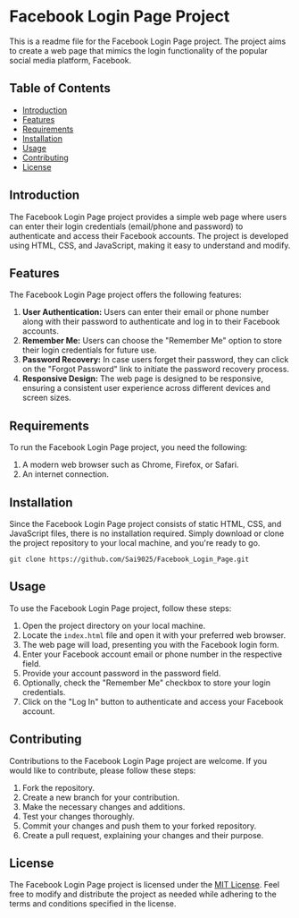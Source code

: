# Facebook Login Page Project

This is a readme file for the Facebook Login Page project. The project aims to create a web page that mimics the login functionality of the popular social media platform, Facebook.

## Table of Contents

- [Introduction](#introduction)
- [Features](#features)
- [Requirements](#requirements)
- [Installation](#installation)
- [Usage](#usage)
- [Contributing](#contributing)
- [License](#license)

## Introduction

The Facebook Login Page project provides a simple web page where users can enter their login credentials (email/phone and password) to authenticate and access their Facebook accounts. The project is developed using HTML, CSS, and JavaScript, making it easy to understand and modify.

## Features

The Facebook Login Page project offers the following features:

1. **User Authentication:** Users can enter their email or phone number along with their password to authenticate and log in to their Facebook accounts.
2. **Remember Me:** Users can choose the "Remember Me" option to store their login credentials for future use.
3. **Password Recovery:** In case users forget their password, they can click on the "Forgot Password" link to initiate the password recovery process.
4. **Responsive Design:** The web page is designed to be responsive, ensuring a consistent user experience across different devices and screen sizes.

## Requirements

To run the Facebook Login Page project, you need the following:

1. A modern web browser such as Chrome, Firefox, or Safari.
2. An internet connection.

## Installation

Since the Facebook Login Page project consists of static HTML, CSS, and JavaScript files, there is no installation required. Simply download or clone the project repository to your local machine, and you're ready to go.

```shell
git clone https://github.com/Sai9025/Facebook_Login_Page.git
```

## Usage

To use the Facebook Login Page project, follow these steps:

1. Open the project directory on your local machine.
2. Locate the `index.html` file and open it with your preferred web browser.
3. The web page will load, presenting you with the Facebook login form.
4. Enter your Facebook account email or phone number in the respective field.
5. Provide your account password in the password field.
6. Optionally, check the "Remember Me" checkbox to store your login credentials.
7. Click on the "Log In" button to authenticate and access your Facebook account.

## Contributing

Contributions to the Facebook Login Page project are welcome. If you would like to contribute, please follow these steps:

1. Fork the repository.
2. Create a new branch for your contribution.
3. Make the necessary changes and additions.
4. Test your changes thoroughly.
5. Commit your changes and push them to your forked repository.
6. Create a pull request, explaining your changes and their purpose.

## License

The Facebook Login Page project is licensed under the [MIT License](LICENSE). Feel free to modify and distribute the project as needed while adhering to the terms and conditions specified in the license.
